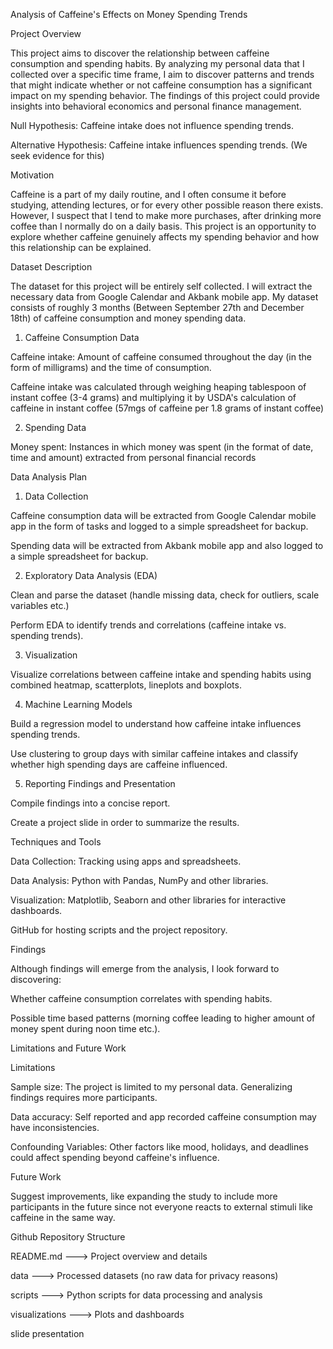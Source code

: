 Analysis of Caffeine's Effects on Money Spending Trends


Project Overview


This project aims to discover the relationship between caffeine consumption and spending habits. By analyzing my personal data that I collected over a specific time frame, I aim to discover patterns and trends that might indicate whether or not caffeine consumption has a significant impact on my spending behavior. The findings of this project could provide insights into behavioral economics and personal finance management. 


Null Hypothesis: Caffeine intake does not influence spending trends.

Alternative Hypothesis: Caffeine intake influences spending trends. (We seek evidence for this)


Motivation


Caffeine is a part of my daily routine, and I often consume it before studying, attending lectures, or for every other possible reason there exists. However, I suspect that I tend to make more purchases, after drinking more coffee than I normally do on a daily basis. This project is an opportunity to explore whether caffeine genuinely affects my spending behavior and how this relationship can be explained.


Dataset Description


The dataset for this project will be entirely self collected. I will extract the necessary data from Google Calendar and Akbank mobile app. My dataset consists of roughly 3 months (Between September 27th and December 18th) of caffeine consumption and money spending data.

1. Caffeine Consumption Data

Caffeine intake: Amount of caffeine consumed throughout the day (in the form of milligrams) and the time of consumption.

Caffeine intake was calculated through weighing heaping tablespoon of instant coffee (3-4 grams) and multiplying it by USDA's calculation of caffeine in instant coffee (57mgs of caffeine per 1.8 grams of instant coffee)  

2. Spending Data

Money spent: Instances in which money was spent (in the format of date, time and amount) extracted from personal financial records


Data Analysis Plan


1. Data Collection

Caffeine consumption data will be extracted from Google Calendar mobile app in the form of tasks and logged to a simple spreadsheet for backup.

Spending data will be extracted from Akbank mobile app and also logged to a simple spreadsheet for backup.

2. Exploratory Data Analysis (EDA)

Clean and parse the dataset (handle missing data, check for outliers, scale variables etc.)

Perform EDA to identify trends and correlations (caffeine intake vs. spending trends).

3. Visualization

Visualize correlations between caffeine intake and spending habits using combined heatmap, scatterplots, lineplots and boxplots.

4. Machine Learning Models

Build a regression model to understand how caffeine intake influences spending trends.

Use clustering to group days with similar caffeine intakes and classify whether high spending days are caffeine influenced.

5. Reporting Findings and Presentation

Compile findings into a concise report.

Create a project slide in order to summarize the results.


Techniques and Tools


Data Collection: Tracking using apps and spreadsheets.

Data Analysis: Python with Pandas, NumPy and other libraries.

Visualization: Matplotlib, Seaborn and other libraries for interactive dashboards.

GitHub for hosting scripts and the project repository.


Findings


Although findings will emerge from the analysis, I look forward to discovering:

Whether caffeine consumption correlates with spending habits.

Possible time based patterns (morning coffee leading to higher amount of money spent during noon time etc.).


Limitations and Future Work


Limitations


Sample size: The project is limited to my personal data. Generalizing findings requires more participants.

Data accuracy: Self reported and app recorded caffeine consumption may have inconsistencies.

Confounding Variables: Other factors like mood, holidays, and deadlines could affect spending beyond caffeine's influence.


Future Work


Suggest improvements, like expanding the study  to include more participants in the future since not everyone reacts to external stimuli like caffeine in the same way.


Github Repository Structure

README.md      ---> Project overview and details

data           ---> Processed datasets (no raw data for privacy reasons)

scripts        --->  Python scripts for data processing and analysis

visualizations --->  Plots and dashboards

slide presentation
